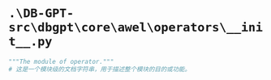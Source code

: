 # `.\DB-GPT-src\dbgpt\core\awel\operators\__init__.py`

```py
"""The module of operator."""
# 这是一个模块级的文档字符串，用于描述整个模块的目的或功能。
```